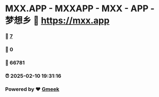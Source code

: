 # MXX.APP - MXXAPP - MXX - APP -  梦想乡 :link: https://mxx.app 
### :page_facing_up: [7](https://mxx.app/tag.html) 
### :speech_balloon: 0 
### :hibiscus: 66781 
### :alarm_clock: 2025-02-10 19:31:16 
### Powered by :heart: [Gmeek](https://github.com/Meekdai/Gmeek)
